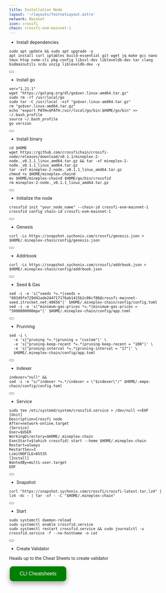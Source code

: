 ```yaml
---
title: Installation Node
layout: '~/layouts/TestnetLayout.astro'
network: Mainnet
icon: crossfi
chain: crossfi-evm-mainnet-1
---
```


- Install dependencies 

<div class="code-block-wrapper">
  <pre><code>sudo apt update && sudo apt upgrade -y
apt install curl iptables build-essential git wget jq make gcc nano tmux htop nvme-cli pkg-config libssl-dev libleveldb-dev tar clang bsdmainutils ncdu unzip libleveldb-dev -y</code></pre>
  <button class="copy-btn"><i class="fas fa-copy"></i></button>
</div>

- Install go

<div class="code-block-wrapper">
  <pre><code>ver="1.21.1"
wget "https://golang.org/dl/go$ver.linux-amd64.tar.gz"
sudo rm -rf /usr/local/go
sudo tar -C /usr/local -xzf "go$ver.linux-amd64.tar.gz"
rm "go$ver.linux-amd64.tar.gz"
echo "export PATH=$PATH:/usr/local/go/bin:$HOME/go/bin" >> ~/.bash_profile
source ~/.bash_profile
go version</code></pre>
  <button class="copy-btn"><i class="fas fa-copy"></i></button>
</div>

- Install binary

<div class="code-block-wrapper">
  <pre><code>cd $HOME
wget https://github.com/crossfichain/crossfi-node/releases/download/v0.1.1/mineplex-2-node._v0.1.1_linux_amd64.tar.gz && tar -xf mineplex-2-node._v0.1.1_linux_amd64.tar.gz
tar -xvf mineplex-2-node._v0.1.1_linux_amd64.tar.gz
chmod +x $HOME/mineplex-chaind
mv $HOME/mineplex-chaind $HOME/go/bin/crossfid
rm mineplex-2-node._v0.1.1_linux_amd64.tar.gz</code></pre>
  <button class="copy-btn"><i class="fas fa-copy"></i></button>
</div>

- Initialize the node

<div class="code-block-wrapper">
  <pre><code>crossfid init "your_node_name" --chain-id crossfi-evm-mainnet-1
crossfid config chain-id crossfi-evm-mainnet-1</code></pre>
  <button class="copy-btn"><i class="fas fa-copy"></i></button>
</div>

- Genesis

<div class="code-block-wrapper">
  <pre><code>curl -Ls https://snapshot.sychonix.com/crossfi/genesis.json > $HOME/.mineplex-chain/config/genesis.json</code></pre>
  <button class="copy-btn"><i class="fas fa-copy"></i></button>
</div>

- Addrbook 

<div class="code-block-wrapper">
  <pre><code>curl -Ls https://snapshot.sychonix.com/crossfi/addrbook.json > $HOME/.mineplex-chain/config/addrbook.json</code></pre>
  <button class="copy-btn"><i class="fas fa-copy"></i></button>
</div>

- Seed & Gas

<div class="code-block-wrapper">
  <pre><code>sed -i -e 's|^seeds *=.*|seeds = "693d9fe729d41ade244717176ab1415b2c06cf86@crossfi-mainnet-seed.itrocket.net:48656"|' $HOME/.mineplex-chain/config/config.toml
sed -i -e 's|^minimum-gas-prices *=.*|minimum-gas-prices = "5000000000mpx"|' $HOME/.mineplex-chain/config/app.toml</code></pre>
  <button class="copy-btn"><i class="fas fa-copy"></i></button>
</div>

- Prunning

<div class="code-block-wrapper">
  <pre><code>sed -i \
  -e 's|^pruning *=.*|pruning = "custom"|' \
  -e 's|^pruning-keep-recent *=.*|pruning-keep-recent = "100"|' \
  -e 's|^pruning-interval *=.*|pruning-interval = "17"|' \
  $HOME/.mineplex-chain/config/app.toml</code></pre>
  <button class="copy-btn"><i class="fas fa-copy"></i></button>
</div>

- Indexer

<div class="code-block-wrapper">
  <pre><code>indexer="null" &&
sed -i -e "s/^indexer *=.*/indexer = \"$indexer\"/" $HOME/.empe-chain/config/config.toml</code></pre>
  <button class="copy-btn"><i class="fas fa-copy"></i></button>
</div>

- Service

<div class="code-block-wrapper">
  <pre><code>sudo tee /etc/systemd/system/crossfid.service &gt; /dev/null &lt;&lt;EOF
[Unit]
Description=Crossfi node
After=network-online.target
[Service]
User=$USER
WorkingDirectory=$HOME/.mineplex-chain
ExecStart=$(which crossfid) start --home $HOME/.mineplex-chain
Restart=always
RestartSec=3
LimitNOFILE=65535
[Install]
WantedBy=multi-user.target
EOF</code></pre>
  <button class="copy-btn"><i class="fas fa-copy"></i></button>
</div>

- Snapshot

<div class="code-block-wrapper">
  <pre><code>curl "https://snapshot.sychonix.com/crossfi/crossfi-latest.tar.lz4" | lz4 -dc - | tar -xf - -C "$HOME/.mineplex-chain"</code></pre>
  <button class="copy-btn"><i class="fas fa-copy"></i></button>
</div>

- Start

<div class="code-block-wrapper">
  <pre><code>sudo systemctl daemon-reload
sudo systemctl enable crossfid.service
sudo systemctl restart crossfid.service && sudo journalctl -u crossfid.service -f --no-hostname -o cat</code></pre>
  <button class="copy-btn"><i class="fas fa-copy"></i></button>
</div>

- Create Validator

Heads up to the Cheat Sheets to create validator

<a href="https://service.sychonix.com/mainnet/crossfi/cheat" >
  <button style="background-color: green; border: none; color: white; padding: 15px 32px; text-align: center; text-decoration: none; display: inline-block; font-size: 16px; margin: 4px 2px; cursor: pointer; border-radius: 10px; box-shadow: 0 8px 16px 0 rgba(0,0,0,0.2), 0 6px 20px 0 rgba(0,0,0,0.19);" onmouseover="this.style.boxShadow='0 0 0 4px rgba(0,255,0,0.5)'" onmouseout="this.style.boxShadow='0 8px 16px 0 rgba(0,0,0,0.2), 0 6px 20px 0 rgba(0,0,0,0.19)'">CLI Cheatsheets</button>
</a>

